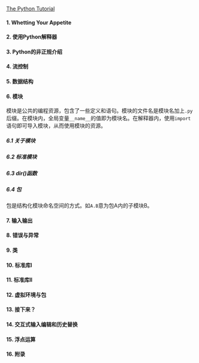[The Python Tutorial](https://docs.python.org/3.4/tutorial/index.html)

#### 1. Whetting Your Appetite

#### 2. 使用Python解释器

#### 3. Python的非正规介绍

#### 4. 流控制

#### 5. 数据结构

#### 6. 模块

模块是公共的编程资源，包含了一些定义和语句。模块的文件名是模块名加上`.py`后缀。在模块内，全局变量`__name__`的值即为模块名。在解释器内，使用`import`语句即可导入模块，从而使用模块的资源。

##### 6.1 关于模块

##### 6.2 标准模块

##### 6.3 dir()函数

##### 6.4 包

包是结构化模块命名空间的方式。如`A.B`意为包A内的子模块B。

#### 7. 输入输出

#### 8. 错误与异常

#### 9. 类

#### 10. 标准库I

#### 11. 标准库II

#### 12. 虚拟环境与包

#### 13. 接下来？

#### 14. 交互式输入编辑和历史替换

#### 15. 浮点运算

#### 16. 附录


